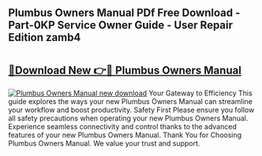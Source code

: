 ## Plumbus Owners Manual PDf Free Download - Part-0KP Service Owner Guide - User Repair Edition zamb4

# <h2><a href="http://bc22143.oget.top/?id=Plumbus+Owners+Manual">🔗Download New 👉🔴 Plumbus Owners Manual</a></h2>

[![Plumbus Owners Manual new download](https://i.imgur.com/5g1atiW.png)](http://bc22143.oget.top/?id=Plumbus+Owners+Manual)
Your Gateway to Efficiency This guide explores the ways your new Plumbus Owners Manual can streamline your workflow and boost productivity. Safety First Please ensure you follow all safety precautions when operating your new Plumbus Owners Manual. Experience seamless connectivity and control thanks to the advanced features of your new Plumbus Owners Manual. Thank You for Choosing Plumbus Owners Manual. We value your trust and support.
